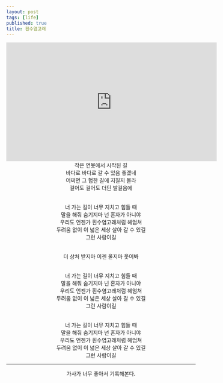 ```yaml
---
layout: post
tags: [life]
published: true
title: 흰수염고래
---
```


<center>
<iframe width="560" height="315" src="https://www.youtube.com/embed/Bkv5NIcANyI" title="YouTube video player" frameborder="0" allow="accelerometer; autoplay; clipboard-write; encrypted-media; gyroscope; picture-in-picture" allowfullscreen></iframe>

 <br>
 작은 연못에서 시작된 길<br>
 바다로 바다로 갈 수 있음 좋겠네<br>
 어쩌면 그 험한 길에 지칠지 몰라<br>
 걸어도 걸어도 더딘 발걸음에<br>
 <br>

 너 가는 길이 너무 지치고 힘들 때<br>
 말을 해줘 숨기지마 넌 혼자가 아니야<br>
 우리도 언젠가 흰수염고래처럼 헤엄쳐<br>
 두려움 없이 이 넓은 세상 살아 갈 수 있길<br>
 그런 사람이길<br>
 <br>

 더 상처 받지마 이젠 울지마 웃어봐<br>
 <br>

 너 가는 길이 너무 지치고 힘들 때<br>
 말을 해줘 숨기지마 넌 혼자가 아니야<br>
 우리도 언젠가 흰수염고래처럼 헤엄쳐<br>
 두려움 없이 이 넓은 세상 살아 갈 수 있길<br>
 그런 사람이길<br>
 <br>

 너 가는 길이 너무 지치고 힘들 때<br>
 말을 해줘 숨기지마 넌 혼자가 아니야<br>
 우리도 언젠가 흰수염고래처럼 헤엄쳐<br>
 두려움 없이 이 넓은 세상 살아 갈 수 있길<br>
 그런 사람이길<br>
</center>


---

<center>
 가사가 너무 좋아서 기록해본다.
</center>
